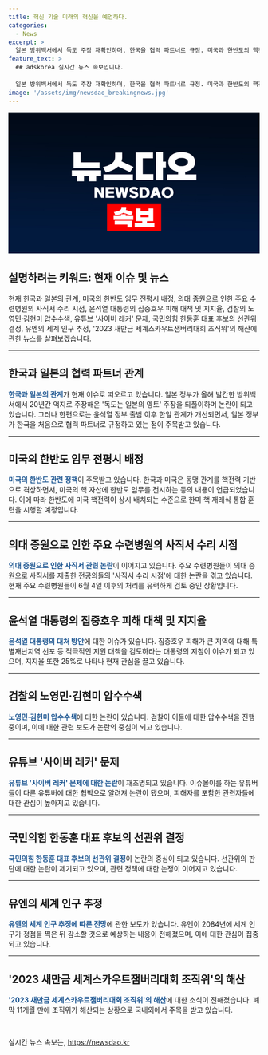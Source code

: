 ```yaml
---
title: 혁신 기술 미래의 혁신을 예언하다.
categories:
  - News
excerpt: >
  일본 방위백서에서 독도 주장 재확인하며, 한국을 협력 파트너로 규정. 미국과 한반도의 핵전력 확대 및 한미 핵·재래식 통합(CNI) 훈련 시행. 주요 수련병원의 전공의 사직서 수리 시점 분분, 정부의 대의대 증원에 반발. 집중호우 피해 대비 윤대통령의 지시. 노영민·김현미 압수수색, 사이버 레커 갈등, 윤대통령 지지율 하락. 한동훈 학폭 피해자에게도 경고를, 세계 인구 2084년 정점 후 감소 예상. 잼버리대회 조직위 해산 결정. [출처: 연합뉴스]
feature_text: >
  ## adskorea 실시간 뉴스 속보입니다.

  일본 방위백서에서 독도 주장 재확인하며, 한국을 협력 파트너로 규정. 미국과 한반도의 핵전력 확대 및 한미 핵·재래식 통합(CNI) 훈련 시행. 주요 수련병원의 전공의 사직서 수리 시점 분분, 정부의 대의대 증원에 반발. 집중호우 피해 대비 윤대통령의 지시. 노영민·김현미 압수수색, 사이버 레커 갈등, 윤대통령 지지율 하락. 한동훈 학폭 피해자에게도 경고를, 세계 인구 2084년 정점 후 감소 예상. 잼버리대회 조직위 해산 결정. [출처: 연합뉴스]
image: '/assets/img/newsdao_breakingnews.jpg'
---
```


<p><img src="/assets/img/newsdao_breakingnews.jpg" alt="adskorea 속보" /></p>

<h2>설명하려는 키워드: 현재 이슈 및 뉴스</h2>

<p data-ke-size="size16">현재 한국과 일본의 관계, 미국의 한반도 임무 전평시 배정, 의대 증원으로 인한 주요 수련병원의 사직서 수리 시점, 윤석열 대통령의 집중호우 피해 대책 및 지지율, 검찰의 노영민·김현미 압수수색, 유튜브 '사이버 레커' 문제, 국민의힘 한동훈 대표 후보의 선관위 결정, 유엔의 세계 인구 추정, '2023 새만금 세계스카우트잼버리대회 조직위'의 해산에 관한 뉴스를 살펴보겠습니다.</p>

<hr>

<h2 data-ke-size="size26">한국과 일본의 협력 파트너 관계</h2>

<p><b><span style="color: #1a5490;">한국과 일본의 관계</span></b>가 현재 이슈로 떠오르고 있습니다. 일본 정부가 올해 발간한 방위백서에서 20년간 억지로 주장해온 '독도는 일본의 영토' 주장을 되풀이하며 논란이 되고 있습니다. 그러나 한편으로는 윤석열 정부 출범 이후 한일 관계가 개선되면서, 일본 정부가 한국을 처음으로 협력 파트너로 규정하고 있는 점이 주목받고 있습니다.</p>

<hr>

<h2 data-ke-size="size26">미국의 한반도 임무 전평시 배정</h2>

<p><b><span style="color: #1a5490;">미국의 한반도 관련 정책</span></b>이 주목받고 있습니다. 한국과 미국은 동맹 관계를 핵전력 기반으로 격상하면서, 미국의 핵 자산에 한반도 임무를 전시하는 등의 내용이 언급되었습니다. 이에 따라 한반도에 미국 핵전력이 상시 배치되는 수준으로 한미 핵·재래식 통합 훈련을 시행할 예정입니다.</p>

<hr>

<h2 data-ke-size="size26">의대 증원으로 인한 주요 수련병원의 사직서 수리 시점</h2>

<p><b><span style="color: #1a5490;">의대 증원으로 인한 사직서 관련 논란</span></b>이 이어지고 있습니다. 주요 수련병원들이 의대 증원으로 사직서를 제출한 전공의들의 '사직서 수리 시점'에 대한 논란을 겪고 있습니다. 현재 주요 수련병원들이 6월 4일 이후의 처리를 유력하게 검토 중인 상황입니다.</p>

<hr>

<h2 data-ke-size="size26">윤석열 대통령의 집중호우 피해 대책 및 지지율</h2>

<p><b><span style="color: #1a5490;">윤석열 대통령의 대처 방안</span></b>에 대한 이슈가 있습니다. 집중호우 피해가 큰 지역에 대해 특별재난지역 선포 등 적극적인 지원 대책을 검토하라는 대통령의 지침이 이슈가 되고 있으며, 지지율 또한 25%로 나타나 현재 관심을 끌고 있습니다.</p>

<hr>

<h2 data-ke-size="size26">검찰의 노영민·김현미 압수수색</h2>

<p><b><span style="color: #1a5490;">노영민·김현미 압수수색</span></b>에 대한 논란이 있습니다. 검찰이 이들에 대한 압수수색을 진행 중이며, 이에 대한 관련 보도가 논란의 중심이 되고 있습니다.</p>

<hr>

<h2 data-ke-size="size26">유튜브 '사이버 레커' 문제</h2>

<p><b><span style="color: #1a5490;">유튜브 '사이버 레커' 문제에 대한 논란</span></b>이 재조명되고 있습니다. 이슈몰이를 하는 유튜버들이 다른 유튜버에 대한 협박으로 알려져 논란이 됐으며, 피해자를 포함한 관련자들에 대한 관심이 높아지고 있습니다.</p>

<hr>

<h2 data-ke-size="size26">국민의힘 한동훈 대표 후보의 선관위 결정</h2>

<p><b><span style="color: #1a5490;">국민의힘 한동훈 대표 후보의 선관위 결정</span></b>이 논란의 중심이 되고 있습니다. 선관위의 판단에 대한 논란이 제기되고 있으며, 관련 정책에 대한 논쟁이 이어지고 있습니다.</p>

<hr>

<h2 data-ke-size="size26">유엔의 세계 인구 추정</h2>

<p><b><span style="color: #1a5490;">유엔의 세계 인구 추정에 따른 전망</span></b>에 관한 보도가 있습니다. 유엔이 2084년에 세계 인구가 정점을 찍은 뒤 감소할 것으로 예상하는 내용이 전해졌으며, 이에 대한 관심이 집중되고 있습니다.</p>

<hr>

<h2 data-ke-size="size26">'2023 새만금 세계스카우트잼버리대회 조직위'의 해산</h2>

<p><b><span style="color: #1a5490;">'2023 새만금 세계스카우트잼버리대회 조직위'의 해산</span></b>에 대한 소식이 전해졌습니다. 폐막 11개월 만에 조직위가 해산되는 상황으로 국내외에서 주목을 받고 있습니다.</p>

<p data-ke-size="size16">&nbsp;</p>
실시간 뉴스 속보는, <a href="https://newsdao.kr" rel="dofollow">https://newsdao.kr</a>


